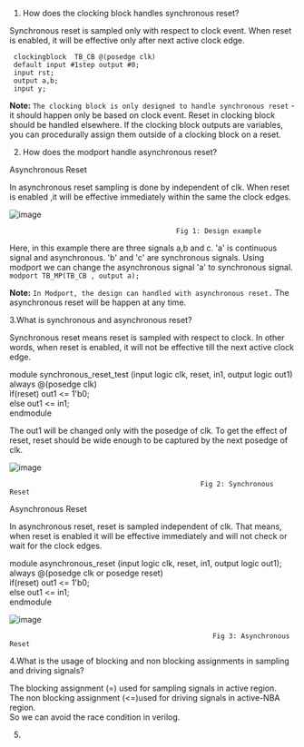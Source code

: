 1. How does the clocking block handles synchronous reset?


Synchronous reset  is sampled  only with respect to clock event. When reset is enabled, it will be effective only after next active clock edge.    

     clockingblock  TB_CB @(posedge clk)   
     default input #1step output #0;   
     input rst;
     output a,b;
     input y;

**Note:** `The clocking block is only designed to handle synchronous reset` - it should  happen only be based on clock event. Reset in clocking block  should be handled elsewhere. If the clocking block outputs are variables, you can procedurally assign them outside of a clocking block on a reset.    

2. How does the modport handle asynchronous reset?

Asynchronous Reset  

In asynchronous reset sampling is  done by independent of clk. When reset is enabled ,it will be effective immediately within the same the clock edges.  

![image](https://user-images.githubusercontent.com/110484152/192695050-b55d72c7-d71c-423e-8cca-aab9433be1f7.png)  

                                             Fig 1: Design example   

Here, in this example there are three signals a,b and c. 'a' is continuous signal and asynchronous. 'b' and 'c' are synchronous signals. Using modport we can change the asynchronous signal 'a' to synchronous signal.  
`modport TB_MP(TB_CB , output a);` 

**Note:** `In Modport, the design can handled with asynchronous reset.` The asynchronous reset will be happen at any time.  

3.What is  synchronous and asynchronous  reset?      

Synchronous reset means reset is sampled with respect to clock. In other words, when reset is enabled, it will not be effective till the next active clock edge.  

module synchronous_reset_test (input logic clk, reset, in1, output logic out1)  
always @(posedge clk)  
if(reset) out1 <= 1'b0;  
else out1 <= in1;  
endmodule  

The out1 will be changed only with the posedge of clk. To get the effect of reset, reset should be wide enough to be captured by the next posedge of clk.  

![image](https://user-images.githubusercontent.com/110484152/192996653-a09a4755-a5c5-4b47-aeda-97d2156185a1.png)  

                                                   Fig 2: Synchronous Reset  

Asynchronous Reset  

In asynchronous reset, reset is sampled independent of clk. That means, when reset is enabled it will be effective immediately and will not check or wait for the clock edges.  

module asynchronous_reset (input logic clk, reset, in1, output logic out1);  
always @(posedge clk or posedge reset)  
if(reset) out1 <= 1'b0;  
else out1 <= in1;  
endmodule  

![image](https://user-images.githubusercontent.com/110484152/192997263-68f7de6a-da15-4deb-a429-86597ebc3e43.png)  

                                                      Fig 3: Asynchronous Reset     

4.What is the usage of blocking and non blocking assignments in sampling and driving signals?  

The blocking assignment (=) used for sampling signals in active region.  
The non blocking assignment (<=)used for driving signals in active-NBA region.  
So we can avoid the race condition in verilog.  

5.



